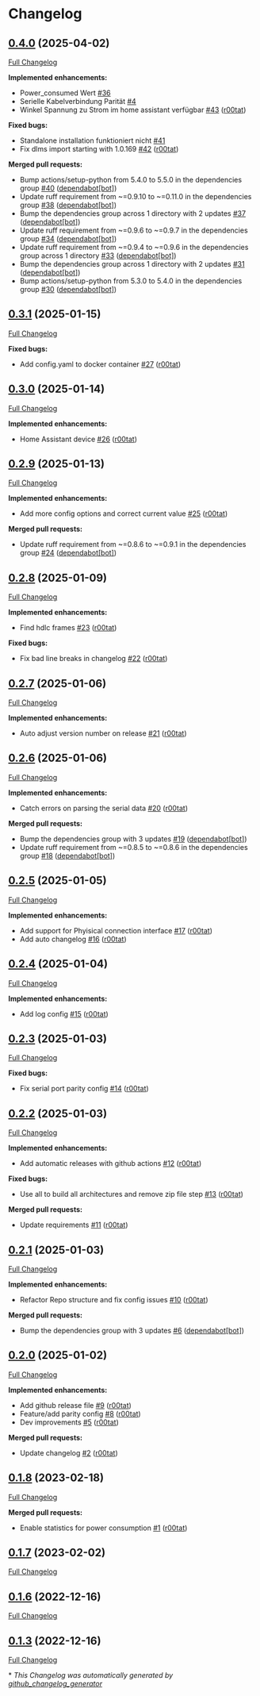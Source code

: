 # Changelog

## [0.4.0](https://github.com/r00tat/smartmeter_homeassistant_burgenland/tree/0.4.0) (2025-04-02)

[Full Changelog](https://github.com/r00tat/smartmeter_homeassistant_burgenland/compare/0.3.1...0.4.0)

**Implemented enhancements:**

- Power\_consumed Wert [\#36](https://github.com/r00tat/smartmeter_homeassistant_burgenland/issues/36)
- Serielle Kabelverbindung Parität [\#4](https://github.com/r00tat/smartmeter_homeassistant_burgenland/issues/4)
- Winkel Spannung zu Strom im home assistant verfügbar [\#43](https://github.com/r00tat/smartmeter_homeassistant_burgenland/pull/43) ([r00tat](https://github.com/r00tat))

**Fixed bugs:**

- Standalone installation funktioniert nicht [\#41](https://github.com/r00tat/smartmeter_homeassistant_burgenland/issues/41)
- Fix dlms import starting with 1.0.169 [\#42](https://github.com/r00tat/smartmeter_homeassistant_burgenland/pull/42) ([r00tat](https://github.com/r00tat))

**Merged pull requests:**

- Bump actions/setup-python from 5.4.0 to 5.5.0 in the dependencies group [\#40](https://github.com/r00tat/smartmeter_homeassistant_burgenland/pull/40) ([dependabot[bot]](https://github.com/apps/dependabot))
- Update ruff requirement from ~=0.9.10 to ~=0.11.0 in the dependencies group [\#38](https://github.com/r00tat/smartmeter_homeassistant_burgenland/pull/38) ([dependabot[bot]](https://github.com/apps/dependabot))
- Bump the dependencies group across 1 directory with 2 updates [\#37](https://github.com/r00tat/smartmeter_homeassistant_burgenland/pull/37) ([dependabot[bot]](https://github.com/apps/dependabot))
- Update ruff requirement from ~=0.9.6 to ~=0.9.7 in the dependencies group [\#34](https://github.com/r00tat/smartmeter_homeassistant_burgenland/pull/34) ([dependabot[bot]](https://github.com/apps/dependabot))
- Update ruff requirement from ~=0.9.4 to ~=0.9.6 in the dependencies group across 1 directory [\#33](https://github.com/r00tat/smartmeter_homeassistant_burgenland/pull/33) ([dependabot[bot]](https://github.com/apps/dependabot))
- Bump the dependencies group across 1 directory with 2 updates [\#31](https://github.com/r00tat/smartmeter_homeassistant_burgenland/pull/31) ([dependabot[bot]](https://github.com/apps/dependabot))
- Bump actions/setup-python from 5.3.0 to 5.4.0 in the dependencies group [\#30](https://github.com/r00tat/smartmeter_homeassistant_burgenland/pull/30) ([dependabot[bot]](https://github.com/apps/dependabot))

## [0.3.1](https://github.com/r00tat/smartmeter_homeassistant_burgenland/tree/0.3.1) (2025-01-15)

[Full Changelog](https://github.com/r00tat/smartmeter_homeassistant_burgenland/compare/0.3.0...0.3.1)

**Fixed bugs:**

- Add config.yaml to docker container [\#27](https://github.com/r00tat/smartmeter_homeassistant_burgenland/pull/27) ([r00tat](https://github.com/r00tat))

## [0.3.0](https://github.com/r00tat/smartmeter_homeassistant_burgenland/tree/0.3.0) (2025-01-14)

[Full Changelog](https://github.com/r00tat/smartmeter_homeassistant_burgenland/compare/0.2.9...0.3.0)

**Implemented enhancements:**

- Home Assistant device [\#26](https://github.com/r00tat/smartmeter_homeassistant_burgenland/pull/26) ([r00tat](https://github.com/r00tat))

## [0.2.9](https://github.com/r00tat/smartmeter_homeassistant_burgenland/tree/0.2.9) (2025-01-13)

[Full Changelog](https://github.com/r00tat/smartmeter_homeassistant_burgenland/compare/0.2.8...0.2.9)

**Implemented enhancements:**

- Add more config options and correct current value [\#25](https://github.com/r00tat/smartmeter_homeassistant_burgenland/pull/25) ([r00tat](https://github.com/r00tat))

**Merged pull requests:**

- Update ruff requirement from ~=0.8.6 to ~=0.9.1 in the dependencies group [\#24](https://github.com/r00tat/smartmeter_homeassistant_burgenland/pull/24) ([dependabot[bot]](https://github.com/apps/dependabot))

## [0.2.8](https://github.com/r00tat/smartmeter_homeassistant_burgenland/tree/0.2.8) (2025-01-09)

[Full Changelog](https://github.com/r00tat/smartmeter_homeassistant_burgenland/compare/0.2.7...0.2.8)

**Implemented enhancements:**

- Find hdlc frames [\#23](https://github.com/r00tat/smartmeter_homeassistant_burgenland/pull/23) ([r00tat](https://github.com/r00tat))

**Fixed bugs:**

- Fix bad line breaks in changelog [\#22](https://github.com/r00tat/smartmeter_homeassistant_burgenland/pull/22) ([r00tat](https://github.com/r00tat))

## [0.2.7](https://github.com/r00tat/smartmeter_homeassistant_burgenland/tree/0.2.7) (2025-01-06)

[Full Changelog](https://github.com/r00tat/smartmeter_homeassistant_burgenland/compare/0.2.6...0.2.7)

**Implemented enhancements:**

- Auto adjust version number on release [\#21](https://github.com/r00tat/smartmeter_homeassistant_burgenland/pull/21) ([r00tat](https://github.com/r00tat))

## [0.2.6](https://github.com/r00tat/smartmeter_homeassistant_burgenland/tree/0.2.6) (2025-01-06)

[Full Changelog](https://github.com/r00tat/smartmeter_homeassistant_burgenland/compare/0.2.5...0.2.6)

**Implemented enhancements:**

- Catch errors on parsing the serial data [\#20](https://github.com/r00tat/smartmeter_homeassistant_burgenland/pull/20) ([r00tat](https://github.com/r00tat))

**Merged pull requests:**

- Bump the dependencies group with 3 updates [\#19](https://github.com/r00tat/smartmeter_homeassistant_burgenland/pull/19) ([dependabot[bot]](https://github.com/apps/dependabot))
- Update ruff requirement from ~=0.8.5 to ~=0.8.6 in the dependencies group [\#18](https://github.com/r00tat/smartmeter_homeassistant_burgenland/pull/18) ([dependabot[bot]](https://github.com/apps/dependabot))

## [0.2.5](https://github.com/r00tat/smartmeter_homeassistant_burgenland/tree/0.2.5) (2025-01-05)

[Full Changelog](https://github.com/r00tat/smartmeter_homeassistant_burgenland/compare/0.2.4...0.2.5)

**Implemented enhancements:**

- Add support for Phyisical connection interface [\#17](https://github.com/r00tat/smartmeter_homeassistant_burgenland/pull/17) ([r00tat](https://github.com/r00tat))
- Add auto changelog [\#16](https://github.com/r00tat/smartmeter_homeassistant_burgenland/pull/16) ([r00tat](https://github.com/r00tat))

## [0.2.4](https://github.com/r00tat/smartmeter_homeassistant_burgenland/tree/0.2.4) (2025-01-04)

[Full Changelog](https://github.com/r00tat/smartmeter_homeassistant_burgenland/compare/0.2.3...0.2.4)

**Implemented enhancements:**

- Add log config [\#15](https://github.com/r00tat/smartmeter_homeassistant_burgenland/pull/15) ([r00tat](https://github.com/r00tat))

## [0.2.3](https://github.com/r00tat/smartmeter_homeassistant_burgenland/tree/0.2.3) (2025-01-03)

[Full Changelog](https://github.com/r00tat/smartmeter_homeassistant_burgenland/compare/0.2.2...0.2.3)

**Fixed bugs:**

- Fix serial port parity config [\#14](https://github.com/r00tat/smartmeter_homeassistant_burgenland/pull/14) ([r00tat](https://github.com/r00tat))

## [0.2.2](https://github.com/r00tat/smartmeter_homeassistant_burgenland/tree/0.2.2) (2025-01-03)

[Full Changelog](https://github.com/r00tat/smartmeter_homeassistant_burgenland/compare/0.2.1...0.2.2)

**Implemented enhancements:**

- Add automatic releases with github actions [\#12](https://github.com/r00tat/smartmeter_homeassistant_burgenland/pull/12) ([r00tat](https://github.com/r00tat))

**Fixed bugs:**

- Use all to build all architectures and remove zip file step [\#13](https://github.com/r00tat/smartmeter_homeassistant_burgenland/pull/13) ([r00tat](https://github.com/r00tat))

**Merged pull requests:**

- Update requirements [\#11](https://github.com/r00tat/smartmeter_homeassistant_burgenland/pull/11) ([r00tat](https://github.com/r00tat))

## [0.2.1](https://github.com/r00tat/smartmeter_homeassistant_burgenland/tree/0.2.1) (2025-01-03)

[Full Changelog](https://github.com/r00tat/smartmeter_homeassistant_burgenland/compare/0.2.0...0.2.1)

**Implemented enhancements:**

- Refactor Repo structure and fix config issues [\#10](https://github.com/r00tat/smartmeter_homeassistant_burgenland/pull/10) ([r00tat](https://github.com/r00tat))

**Merged pull requests:**

- Bump the dependencies group with 3 updates [\#6](https://github.com/r00tat/smartmeter_homeassistant_burgenland/pull/6) ([dependabot[bot]](https://github.com/apps/dependabot))

## [0.2.0](https://github.com/r00tat/smartmeter_homeassistant_burgenland/tree/0.2.0) (2025-01-02)

[Full Changelog](https://github.com/r00tat/smartmeter_homeassistant_burgenland/compare/0.1.8...0.2.0)

**Implemented enhancements:**

- Add github release file [\#9](https://github.com/r00tat/smartmeter_homeassistant_burgenland/pull/9) ([r00tat](https://github.com/r00tat))
- Feature/add parity config [\#8](https://github.com/r00tat/smartmeter_homeassistant_burgenland/pull/8) ([r00tat](https://github.com/r00tat))
- Dev improvements [\#5](https://github.com/r00tat/smartmeter_homeassistant_burgenland/pull/5) ([r00tat](https://github.com/r00tat))

**Merged pull requests:**

- Update changelog [\#2](https://github.com/r00tat/smartmeter_homeassistant_burgenland/pull/2) ([r00tat](https://github.com/r00tat))

## [0.1.8](https://github.com/r00tat/smartmeter_homeassistant_burgenland/tree/0.1.8) (2023-02-18)

[Full Changelog](https://github.com/r00tat/smartmeter_homeassistant_burgenland/compare/0.1.7...0.1.8)

**Merged pull requests:**

- Enable statistics for power consumption [\#1](https://github.com/r00tat/smartmeter_homeassistant_burgenland/pull/1) ([r00tat](https://github.com/r00tat))

## [0.1.7](https://github.com/r00tat/smartmeter_homeassistant_burgenland/tree/0.1.7) (2023-02-02)

[Full Changelog](https://github.com/r00tat/smartmeter_homeassistant_burgenland/compare/0.1.6...0.1.7)

## [0.1.6](https://github.com/r00tat/smartmeter_homeassistant_burgenland/tree/0.1.6) (2022-12-16)

[Full Changelog](https://github.com/r00tat/smartmeter_homeassistant_burgenland/compare/0.1.3...0.1.6)

## [0.1.3](https://github.com/r00tat/smartmeter_homeassistant_burgenland/tree/0.1.3) (2022-12-16)

[Full Changelog](https://github.com/r00tat/smartmeter_homeassistant_burgenland/compare/1f7d0e2db82d0075942757570c2445b581f20976...0.1.3)



\* *This Changelog was automatically generated by [github_changelog_generator](https://github.com/github-changelog-generator/github-changelog-generator)*
